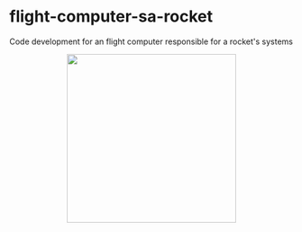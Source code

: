 # flight-computer-sa-rocket
Code development for an flight computer responsible for a rocket's systems
<div align="center">
<img src="https://user-images.githubusercontent.com/85906752/140974992-aff21f82-f8bb-4f54-940c-ca6f07256a0d.jpeg" width="300px" />
<div/>

